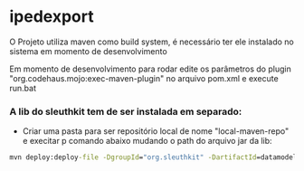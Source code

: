 # ipedexport

O Projeto utiliza maven como build system, é necessário ter ele instalado no sistema em momento de desenvolvimento   

Em momento de desenvolvimento para rodar edite os parâmetros do plugin "org.codehaus.mojo:exec-maven-plugin" no arquivo pom.xml e execute run.bat  

### A lib do sleuthkit tem de ser instalada em separado:

- Criar uma pasta para ser repositório local de nome "local-maven-repo" e execitar p comando abaixo mudando o path do arquivo jar da lib:

```bat
mvn deploy:deploy-file -DgroupId="org.sleuthkit" -DartifactId=datamodel -Dversion="4.6.5" -Durl=file:./local-maven-repo/ -DrepositoryId=local-maven-repo -DupdateReleaseInfo=true -Dfile="%SINFTOOLS%\extras\iped\iped-3.17-snapshot\lib\sleuthkit-4.6.5-p04.jar"
```
